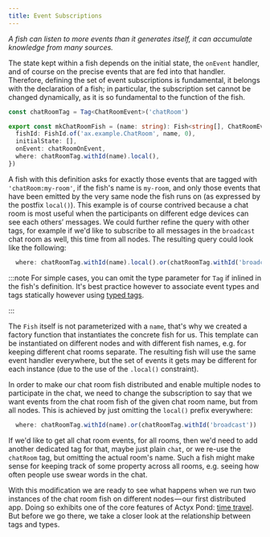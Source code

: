 ```yaml
---
title: Event Subscriptions
---
```


_A fish can listen to more events than it generates itself, it can accumulate knowledge from many sources._

The state kept within a fish depends on the initial state, the `onEvent` handler, and of course on the precise events that are fed into that handler.
Therefore, defining the set of event subscriptions is fundamental, it belongs with the declaration of a fish; in particular, the subscription set cannot be changed dynamically, as it is so fundamental to the function of the fish.

```typescript
const chatRoomTag = Tag<ChatRoomEvent>('chatRoom')

export const mkChatRoomFish = (name: string): Fish<string[], ChatRoomEvent> => ({
  fishId: FishId.of('ax.example.ChatRoom', name, 0),
  initialState: [],
  onEvent: chatRoomOnEvent,
  where: chatRoomTag.withId(name).local(),
})
```

A fish with this definition asks for exactly those events that are tagged with `'chatRoom:my-room'`, if the fish's name is `my-room`, and only those events that have been emitted by the very same node the fish runs on (as expressed by the postfix `local()`).
This example is of course contrived because a chat room is most useful when the participants on different edge devices can see each others’ messages.
We could further refine the query with other tags, for example if we'd like to subscribe to all messages in the `broadcast` chat room as well, this time from all nodes.
The resulting query could look like the following:

```typescript
  where: chatRoomTag.withId(name).local().or(chatRoomTag.withId('broadcast'))
```

:::note
For simple cases, you can omit the type parameter for `Tag` if inlined in the fish's definition. It's best practice
however to associate event types and tags statically however using [typed tags].

[typed tags]: typed-tags
:::

The `Fish` itself is not parameterized with a `name`, that's why we created a factory function that instantiates the concrete fish
for us.  This template can be instantiated on different nodes and with different fish names, e.g. for keeping different
chat rooms separate.  The resulting fish will use the same event handler everywhere, but the
set of events it gets may be different for each instance (due to the use of the `.local()` constraint).

In order to make our chat room fish distributed and enable multiple nodes to participate in the chat, we need to change
the subscription to say that we want events from the chat room fish of the given chat room name, but from all nodes.
This is achieved by just omitting the `local()` prefix everywhere:

```typescript
  where: chatRoomTag.withId(name).or(chatRoomTag.withId('broadcast'))
```

If we'd like to get all chat room events, for all rooms, then we'd need to add another dedicated tag for that, maybe
just plain `chat`, or we re-use the `chatRoom` tag, but omitting the actual room's name.  Such a fish might make sense
for keeping track of some property across all rooms, e.g. seeing how often people use swear words in the chat.

With this modification we are ready to see what happens when we run two instances of the chat room fish on different
nodes — our first distributed app.  Doing so exhibits one of the core features of Actyx Pond: [time travel](time-travel.md).
But before we go there, we take a closer look at the relationship between tags and types.
